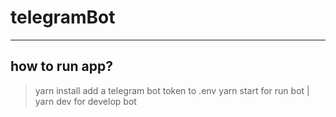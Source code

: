 # telegramBot

---

## how to run app?
> yarn install 
> add a telegram bot token to .env
> yarn start for run bot | yarn dev for develop bot
